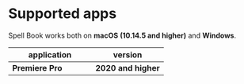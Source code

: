 # Supported apps

Spell Book works both on **macOS** **(10.14.5 and higher)** and **Windows**.

<table><thead><tr><th width="152">application</th><th>version</th></tr></thead><tbody><tr><td><strong>Premiere Pro</strong></td><td><strong>2020 and higher</strong></td></tr></tbody></table>
